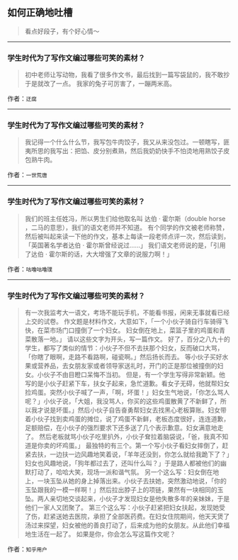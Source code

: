 ## 如何正确地吐槽

> 看点好段子，有个好心情～


 
---

### 学生时代为了写作文编过哪些可笑的素材？

> 初中老师让写动物，我看了很多作文书，最后找到一篇写袋鼠的，我不敢抄于是就改了一点。
> 我家的兔子可厉害了，一蹦两米高。


作者：`迂腐`

---

### 学生时代为了写作文编过哪些可笑的素材？

> 我记得一个什么什么节，我写包牛肉饺子，我又从来没包过。一顿瞎写，匪夷所思的我写出：把馅、皮分别煮熟，然后我奶奶快手不怕烫地用熟饺子皮包熟牛肉。


作者：`一世荒唐`

---

### 学生时代为了写作文编过哪些可笑的素材？

> 我们的班主任姓冯，所以男生们给他取名叫 达伯 · 霍尔斯（double horse ，二马的意思），我们的语文老师并不知道。
> 有个同学的作文被老师称赞，然后被叫起来读一下他的作文，基本上每读一段老师点评一次，然后读到，「英国著名学者达伯 · 霍尔斯曾经说过……」
> 我们语文老师说的是，「引用了达伯 · 霍尔斯的话，大大增强了文章的说服力啊！」


作者：`咕噜咕噜璞`

---

### 学生时代为了写作文编过哪些可笑的素材？

> 有一次我监考大一语文，考场不能玩手机，不能看书报，闲来无事就看已经上交的试卷。
> 作文题是材料作文，大意如下，「一个小伙子骑自行车骑得飞快，在菜市场门口撞倒了一个妇女。
> 妇女倒在地上，菜篮子里的鸡蛋和青菜散落一地。」
> 请以这些文字为开头，写一篇作文。
> 好了，百分之八九十的学生，都写了类似的情节：小伙子不但不去扶那个妇女，反而破口大骂，「你瞎了眼啊，走路不看路啊，碰瓷啊。」然后扬长而去。
> 等小伙子买好水果或营养品，去女朋友家或者领导家送礼时，开门的正是那位被撞倒的妇女。小伙子不由目瞪口呆悔不当初。
> 但是，有一个学生写得非常新颖。他写的是小伙子赶紧下车，扶女子起来，急忙道歉。看女子无碍，他就帮妇女捡鸡蛋。突然小伙子喊了一声，「啊，坏蛋！」妇女生气地说，「你怎么骂人呢？」小伙子说，「大姐，我没骂人，你买的这些鸡蛋散黄了不新鲜了，所以我才说是坏蛋。」然后小伙子自告奋勇帮妇女去找黑心老板算账。妇女带着小伙子找到卖鸡蛋的摊位，说了鸡蛋不新鲜，老板态度很好，连连道歉，足额赔偿，在小伙子的强烈要求下还多送了几个表示歉意。妇女满意地走了。
> 然后老板就骂小伙子吃里扒外，小伙子耷拉着脑袋说，「爸，我真不知道是你卖的坏鸡蛋。」
> 最独特的有三个。第一个写小伙子看妇女摔倒了，赶紧去扶，一边扶一边风趣地笑着说，「羊年还没到，你怎么就给我跪下了？」妇女也风趣地说，「狗年都过去了，还叫什么叫？」于是路人都被他们的幽默打动了，哈哈大笑，现场一派和谐气氛。
> 另一个这么写：妇女倒在地上，一块玉坠从她的身上掉落出来。小伙子去扶她，突然激动地说，「你的玉坠跟我的一模一样啊！」然后拉出脖子上的项链，果然有一块相同的玉坠。两人亲切地交谈起来，小伙子才发现妇女是他失散多年的亲妹妹，于是他们一家人又团聚了。
> 第三个这么写：小伙子赶紧把妇女扶起，发现她受了伤，赶紧送她去医院，承担了全部医药费。在妇女住院期间，他天天煲了汤过来探望，妇女被他的善良打动了，后来成为他的女朋友。从此他们幸福地生活在一起了。
> 如果是你，你会怎么写这篇作文呢？


作者：`知乎用户`
